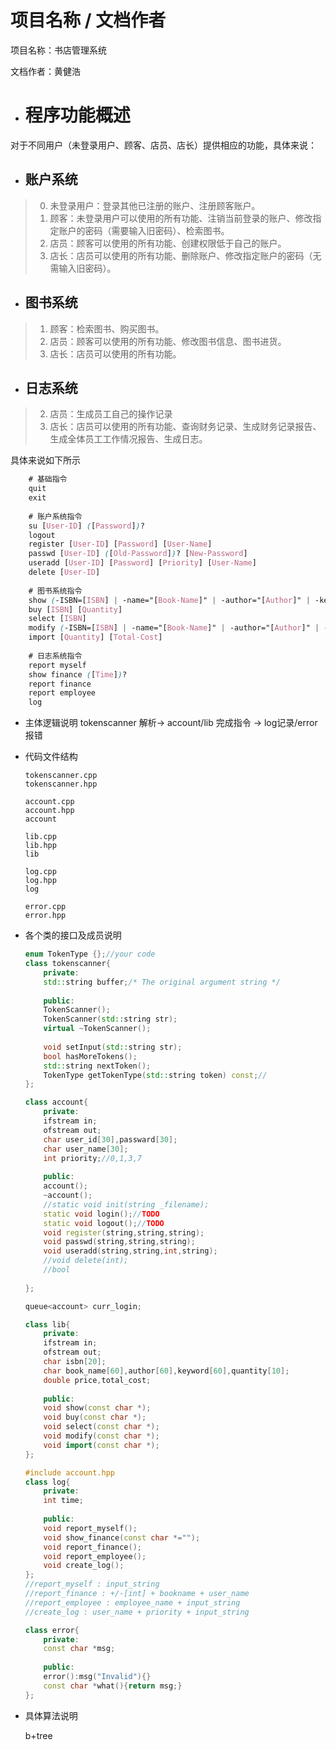 # 项目名称 / 文档作者
项目名称：书店管理系统

文档作者：黄健浩


- # 程序功能概述
对于不同用户（未登录用户、顾客、店员、店长）提供相应的功能，具体来说：
- ## 账户系统
> 0. 未登录用户：登录其他已注册的账户、注册顾客账户。
> 1. 顾客：未登录用户可以使用的所有功能、注销当前登录的账户、修改指定账户的密码（需要输入旧密码）、检索图书。
> 2. 店员：顾客可以使用的所有功能、创建权限低于自己的账户。
> 3. 店长：店员可以使用的所有功能、删除账户、修改指定账户的密码（无需输入旧密码）。
- ## 图书系统
> 1. 顾客：检索图书、购买图书。
> 2. 店员：顾客可以使用的所有功能、修改图书信息、图书进货。
> 3. 店长：店员可以使用的所有功能。

- ## 日志系统
> 2. 店员：生成员工自己的操作记录
> 3. 店长：店员可以使用的所有功能、查询财务记录、生成财务记录报告、生成全体员工工作情况报告、生成日志。

具体来说如下所示
```css
    # 基础指令
    quit
    exit
    
    # 账户系统指令
    su [User-ID] ([Password])?
    logout
    register [User-ID] [Password] [User-Name]
    passwd [User-ID] ([Old-Password])? [New-Password]
    useradd [User-ID] [Password] [Priority] [User-Name]
    delete [User-ID]
    
    # 图书系统指令
    show (-ISBN=[ISBN] | -name="[Book-Name]" | -author="[Author]" | -keyword="[Keyword]")?
    buy [ISBN] [Quantity]
    select [ISBN]
    modify (-ISBN=[ISBN] | -name="[Book-Name]" | -author="[Author]" | -keyword="[Keyword]" | -price=[Price])+
    import [Quantity] [Total-Cost]
    
    # 日志系统指令
    report myself
    show finance ([Time])?
    report finance
    report employee
    log
```


- 主体逻辑说明
tokenscanner 解析$\rightarrow$ account/lib 完成指令 $\rightarrow$ log记录/error报错
  
- 代码文件结构

  ```
  tokenscanner.cpp
  tokenscanner.hpp
  
  account.cpp
  account.hpp
  account
  
  lib.cpp
  lib.hpp
  lib
  
  log.cpp
  log.hpp
  log
  
  error.cpp
  error.hpp
  ```

  

- 各个类的接口及成员说明

  ```c++
  enum TokenType {};//your code
  class tokenscanner{
      private:
      std::string buffer;/* The original argument string */
      
      public:
      TokenScanner();
      TokenScanner(std::string str);
      virtual ~TokenScanner();
      
      void setInput(std::string str);
      bool hasMoreTokens();
      std::string nextToken();
      TokenType getTokenType(std::string token) const;//
  };
  ```

  ```c++
  class account{
      private:
      ifstream in;
      ofstream out;
      char user_id[30],passward[30];
      char user_name[30];
      int priority;//0,1,3,7
      
      public:
      account();
      ~account();
      //static void init(string _filename);
      static void login();//TODO
      static void logout();//TODO
      void register(string,string,string);
      void passwd(string,string,string);
      void useradd(string,string,int,string);
      //void delete(int);
      //bool
      
  };
  
  queue<account> curr_login;
  ```

  ```c++
  class lib{
      private:
      ifstream in;
      ofstream out;
      char isbn[20];
      char book_name[60],author[60],keyword[60],quantity[10];
      double price,total_cost;
      
      public:
      void show(const char *);
      void buy(const char *);
      void select(const char *);
      void modify(const char *);
      void import(const char *);
  };
  ```

  ```c++
  #include account.hpp
  class log{
      private:
      int time;
      
      public:
      void report_myself();
      void show_finance(const char *="");
      void report_finance();
      void report_employee();
      void create_log();
  };
  //report_myself : input_string
  //report_finance : +/-[int] + bookname + user_name
  //report_employee : employee_name + input_string
  //create_log : user_name + priority + input_string
  ```

  ```c++
  class error{
      private:
      const char *msg;
      
      public:
      error():msg("Invalid"){}
      const char *what(){return msg;}
  };
  ```

  

- 具体算法说明

  b+tree